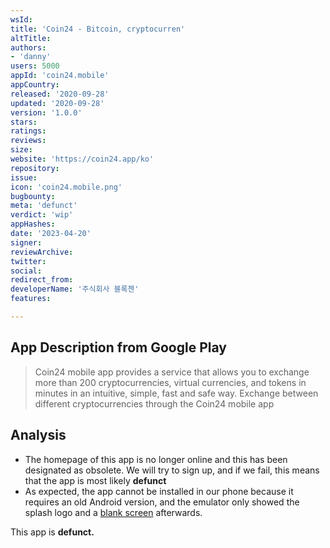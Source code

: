 ```yaml
---
wsId: 
title: 'Coin24 - Bitcoin, cryptocurren'
altTitle: 
authors:
- 'danny'
users: 5000
appId: 'coin24.mobile'
appCountry: 
released: '2020-09-28'
updated: '2020-09-28'
version: '1.0.0'
stars: 
ratings: 
reviews: 
size: 
website: 'https://coin24.app/ko'
repository: 
issue: 
icon: 'coin24.mobile.png'
bugbounty: 
meta: 'defunct'
verdict: 'wip'
appHashes: 
date: '2023-04-20'
signer: 
reviewArchive: 
twitter: 
social: 
redirect_from: 
developerName: '주식회사 블록첸'
features: 

---
```


## App Description from Google Play 

> Coin24 mobile app provides a service that allows you to exchange more than 200 cryptocurrencies, virtual currencies, and tokens in minutes in an intuitive, simple, fast and safe way. Exchange between different cryptocurrencies through the Coin24 mobile app

## Analysis 

- The homepage of this app is no longer online and this has been designated as obsolete. We will try to sign up, and if we fail, this means that the app is most likely **defunct**
- As expected, the app cannot be installed in our phone because it requires an old Android version, and the emulator only showed the splash logo and a [blank screen](https://twitter.com/BitcoinWalletz/status/1648926465290018817) afterwards. 

This app is **defunct.** 